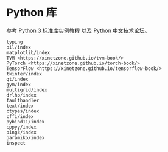 # Python 库

参考 [Python 3 标准库实例教程](https://pymotw.com/3/) 以及 [Python 中文技术论坛](https://learnku.com/python)。

```{toctree}
typing
pil/index
matplotlib/index
TVM <https://xinetzone.github.io/tvm-book/>
PyTorch <https://xinetzone.github.io/torch-book/>
TensorFlow <https://xinetzone.github.io/tensorflow-book/>
tkinter/index
qt/index
gym/index
multigrid/index
drlhp/index
faulthandler
text/index
ctypes/index
cffi/index
pybind11/index
cppyy/index
ping3/index
paramiko/index
inspect
```
